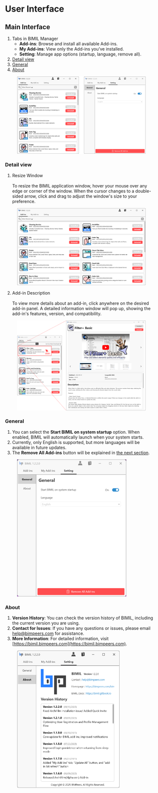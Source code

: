 # User Interface

## Main Interface

1. Tabs in BIMIL Manager
   * **Add-ins**: Browse and install all available Add-ins.
   * **My Add-ins**: View only the Add-ins you’ve installed.
   * **Setting**: Manage app options (startup, language, remove all).
2. [Detail view](user-interface.md#detail-view)
3. [General ](user-interface.md#general)
4. [About ](user-interface.md#about)

<figure><img src="../.gitbook/assets/setting.png" alt="" width="563"><figcaption></figcaption></figure>

### Detail view

1. Resize Window\
   \
   To resize the BIMIL application window, hover your mouse over any edge or corner of the window. When the cursor changes to a double-sided arrow, click and drag to adjust the window's size to your preference.

<figure><img src="../.gitbook/assets/image (2).png" alt="" width="563"><figcaption></figcaption></figure>

2. Add-in Description\
   \
   To view more details about an add-in, click anywhere on the desired add-in panel. A detailed information window will pop up, showing the add-in's features, version, and compatibility.

<figure><img src="../.gitbook/assets/image (6) (1).png" alt="" width="563"><figcaption></figcaption></figure>

### General

1. You can select the **Start BIMIL on system startup** option. When enabled, BIMIL will automatically launch when your system starts.
2. Currently, only English is supported, but more languages will be available in future updates.
3. The **Remove All Add-ins** button will be explained in [the next section](uninstall.md).

<figure><img src="../.gitbook/assets/image (1).png" alt="" width="360"><figcaption></figcaption></figure>

### About

1. **Version History**: You can check the version history of BIMIL, including the current version you are using.
2. **Contact for Issues**: If you have any questions or issues, please email [help@bimpeers.com](mailto:help@bimpeers.com) for assistance.
3. **More Information**: For detailed information, visit [https://bimil.bimpeers.com](https://bimil.bimpeers.com).

<figure><img src="../.gitbook/assets/image (3).png" alt="" width="338"><figcaption></figcaption></figure>

